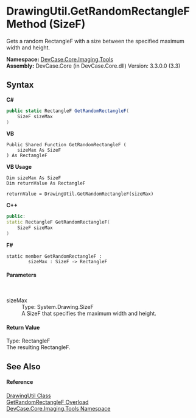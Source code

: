 # DrawingUtil.GetRandomRectangleF Method (SizeF)
 

Gets a random RectangleF with a size between the specified maximum width and height.

**Namespace:**&nbsp;<a href="N_DevCase_Core_Imaging_Tools">DevCase.Core.Imaging.Tools</a><br />**Assembly:**&nbsp;DevCase.Core (in DevCase.Core.dll) Version: 3.3.0.0 (3.3)

## Syntax

**C#**<br />
``` C#
public static RectangleF GetRandomRectangleF(
	SizeF sizeMax
)
```

**VB**<br />
``` VB
Public Shared Function GetRandomRectangleF ( 
	sizeMax As SizeF
) As RectangleF
```

**VB Usage**<br />
``` VB Usage
Dim sizeMax As SizeF
Dim returnValue As RectangleF

returnValue = DrawingUtil.GetRandomRectangleF(sizeMax)
```

**C++**<br />
``` C++
public:
static RectangleF GetRandomRectangleF(
	SizeF sizeMax
)
```

**F#**<br />
``` F#
static member GetRandomRectangleF : 
        sizeMax : SizeF -> RectangleF 

```


#### Parameters
&nbsp;<dl><dt>sizeMax</dt><dd>Type: System.Drawing.SizeF<br />A SizeF that specifies the maximum width and height.</dd></dl>

#### Return Value
Type: RectangleF<br />The resulting RectangleF.

## See Also


#### Reference
<a href="T_DevCase_Core_Imaging_Tools_DrawingUtil">DrawingUtil Class</a><br /><a href="Overload_DevCase_Core_Imaging_Tools_DrawingUtil_GetRandomRectangleF">GetRandomRectangleF Overload</a><br /><a href="N_DevCase_Core_Imaging_Tools">DevCase.Core.Imaging.Tools Namespace</a><br />